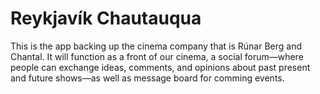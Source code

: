 Reykjavík Chautauqua
====================

This is the app backing up the cinema company that is Rúnar Berg
and Chantal. It will function as a front of our cinema, a social
forum—where people can exchange ideas, comments, and opinions about
past present and future shows—as well as message board for comming
events.
